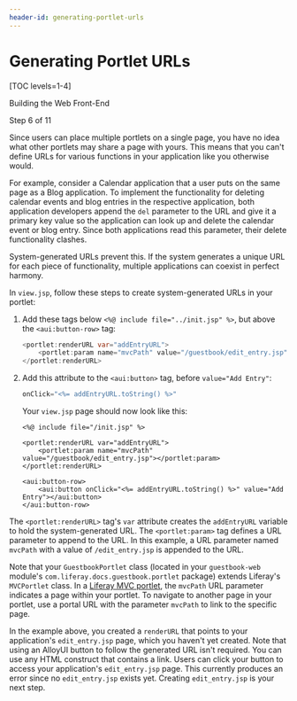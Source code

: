 ```yaml
---
header-id: generating-portlet-urls
---
```


# Generating Portlet URLs

[TOC levels=1-4]

<div class="learn-path-step row">
    <p id="stepTitle">Building the Web Front-End</p><p>Step 6 of 11</p>
</div>

Since users can place multiple portlets on a single page, you have no idea what
other portlets may share a page with yours. This means that you can't define
URLs for various functions in your application like you otherwise would.

For example, consider a Calendar application that a user puts on the same page 
as a Blog application. To implement the functionality for deleting calendar 
events and blog entries in the respective application, both application 
developers append the `del` parameter to the URL and give it a primary key 
value so the application can look up and delete the calendar event or blog 
entry. Since both applications read this parameter, their delete functionality 
clashes. 

System-generated URLs prevent this. If the system generates a unique URL for
each piece of functionality, multiple applications can coexist in perfect
harmony. 

In `view.jsp`, follow these steps to create system-generated URLs in your
portlet: 

1.  Add these tags below `<%@ include file="../init.jsp" %>`, but above the 
    `<aui:button-row>` tag: 

    ```java
    <portlet:renderURL var="addEntryURL">
        <portlet:param name="mvcPath" value="/guestbook/edit_entry.jsp"></portlet:param>
    </portlet:renderURL>
    ```

2.  Add this attribute to the `<aui:button>` tag, before `value="Add Entry"`:

    ```java
    onClick="<%= addEntryURL.toString() %>"
    ```

    Your `view.jsp` page should now look like this: 

    ```markup
    <%@ include file="/init.jsp" %>

    <portlet:renderURL var="addEntryURL">
        <portlet:param name="mvcPath" value="/guestbook/edit_entry.jsp"></portlet:param>
    </portlet:renderURL>

    <aui:button-row>
        <aui:button onClick="<%= addEntryURL.toString() %>" value="Add Entry"></aui:button>
    </aui:button-row>
    ```

The `<portlet:renderURL>` tag's `var` attribute creates the `addEntryURL` 
variable to hold the system-generated URL. The `<portlet:param>` tag defines a 
URL parameter to append to the URL. In this example, a URL parameter named 
`mvcPath` with a value of `/edit_entry.jsp` is appended to the URL. 

Note that your `GuestbookPortlet` class (located in your `guestbook-web` 
module's `com.liferay.docs.guestbook.portlet` package) extends Liferay's 
`MVCPortlet` class. In a 
[Liferay MVC portlet](/docs/7-2/appdev/-/knowledge_base/a/liferay-mvc-portlet), 
the `mvcPath` URL parameter indicates a page within your portlet. To navigate to
another page in your portlet, use a portal URL with the parameter `mvcPath` to
link to the specific page. 

In the example above, you created a `renderURL` that points to your 
application's `edit_entry.jsp` page, which you haven't yet created. Note that
using an AlloyUI button to follow the generated URL isn't required. You can use 
any HTML construct that contains a link. Users can click your button to access 
your application's `edit_entry.jsp` page. This currently produces an error since 
no `edit_entry.jsp` exists yet. Creating `edit_entry.jsp` is your next step. 
